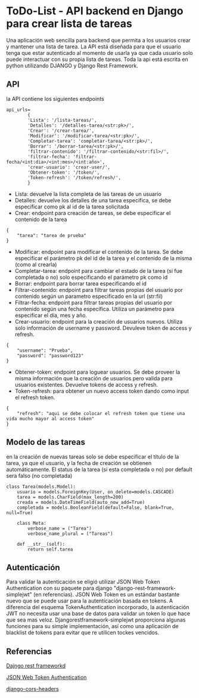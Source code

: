 # ToDo-List - API backend en Django para crear lista de tareas

Una aplicación web sencilla para backend que permita a los usuarios crear y mantener una lista de tarea.
La API está diseñada para que el usuario tenga que estar autenticado al momento de usarla ya que cada usuario solo puede interactuar con su propia lista de tareas.
Toda la api está escrita en python utilizando DJANGO y Django Rest Framework.

## API

la API contiene los siguientes endpoints
```
api_urls=
        {
        'Lista': '/lista-tareas/',
        'Detalles': '/detalles-tarea/<str:pk>/',
        'Crear': '/crear-tarea/',
        'Modificar': '/modificar-tarea/<str:pk>/',
        'Completar-tarea': 'completar-tarea/<str:pk>/',
        'Borrar': '/borrar-tarea/<str:pk>/',
        'filtrar-contenido': '/filtrar-contenido/<str:fil>/',
        'filtrar-fecha': 'filtrar-fecha/<int:dia>/<int:mes>/<int:año>',
        'crear-usuario': 'crear-user/',
        'Obtener-token': '/token/',
        'Token-refresh': '/token/refresh/',
        }
```

- Lista: devuelve la lista completa de las tareas de un usuario 
- Detalles: devuelve los detalles de una tarea especifica, se debe especificar como pk al id de la tarea solicitada
- Crear: endpoint para creación de tareas, se debe especificar el contenido de la tarea 
```
{
    "tarea": "tarea de prueba"
}
```
- Modificar: endpoint para modificar el contenido de la tarea. Se debe especificar el parámetro pk del id de la tarea y el contenido de la misma (como al crearla)
- Completar-tarea: endpoint para cambiar el estado de la tarea (si fue completada o no) solo especificando el parámetro pk como id
- Borrar: endpoint para borrar tarea especificando el id
- Filtrar-contenido: endpoint para filtrar tareas propias del usuario por contenido según un parametro especificado en la url (str:fil)
- Filtrar-fecha: endpoint para filtrar tareas propias del usuario por contenido según una fecha específica. Utiliza un parámetro para especificar el día, mes y año.
- Crear-usuario: endpoint para la creación de usuarios nuevos. Utiliza solo información de username y password. Devuleve token de access y refresh.
```
{
    "username": "Prueba",
    "password": "password123"
}
```
- Obtener-token: endpoint para loguear usuarios. Se debe proveer la misma información que la creación de usuarios pero valida para usuarios existentes. Devuelve tokens de access y refresh.
- Token-refresh: para obtener un nuevo access token dando como input el refresh token.
```
{
    "refresh": "aqui se debe colocar el refresh token que tiene una vida mucho mayor al access token"
}
```

## Modelo de las tareas

en la creación de nuevas tareas solo se debe especificar el título de la tarea, ya que el usuario, y la fecha de creación se obtienen automáticamente. El status de la tarea (si esta completada o no) por default sera falso (no completada)

```
class Tarea(models.Model):
    usuario = models.ForeignKey(User, on_delete=models.CASCADE)
    tarea = models.CharField(max_length=200)
    creada = models.DateTimeField(auto_now_add=True)
    completada = models.BooleanField(default=False, blank=True, null=True)

    class Meta:
        verbose_name = ("Tarea")
        verbose_name_plural = ("Tareas")

    def __str__(self):
        return self.tarea

```

## Autenticación

Para validar la autenticación se eligió utilizar JSON Web Token Authentication con su paquete para django "django-rest-framework-simplejwt" (en referencias).
JSON Web Token es un estándar bastante nuevo que se puede usar para la autenticación basada en tokens. A diferencia del esquema TokenAuthentication incorporado, la autenticación JWT no necesita usar una base de datos para validar un token lo que hace que sea mas veloz. Djangorestframework-simplejwt proporciona algunas funciones para su simple implementación, así como una aplicación de blacklist de tokens para evitar que re utilicen tockes vencidos.

## Referencias

[Dajngo rest frameworkd](https://www.django-rest-framework.org/)

[JSON Web Token Authentication](https://django-rest-framework-simplejwt.readthedocs.io/en/latest/)

[django-cors-headers](https://pypi.org/project/django-cors-headers/)


